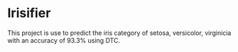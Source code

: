 # Irisifier
This project is use to predict the iris category of setosa, versicolor, virginicia with an accuracy of 93.3% using DTC.
